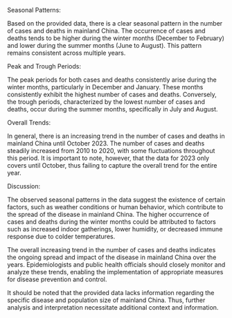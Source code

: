 Seasonal Patterns:

Based on the provided data, there is a clear seasonal pattern in the number of cases and deaths in mainland China. The occurrence of cases and deaths tends to be higher during the winter months (December to February) and lower during the summer months (June to August). This pattern remains consistent across multiple years.

Peak and Trough Periods:

The peak periods for both cases and deaths consistently arise during the winter months, particularly in December and January. These months consistently exhibit the highest number of cases and deaths. Conversely, the trough periods, characterized by the lowest number of cases and deaths, occur during the summer months, specifically in July and August.

Overall Trends:

In general, there is an increasing trend in the number of cases and deaths in mainland China until October 2023. The number of cases and deaths steadily increased from 2010 to 2020, with some fluctuations throughout this period. It is important to note, however, that the data for 2023 only covers until October, thus failing to capture the overall trend for the entire year.

Discussion:

The observed seasonal patterns in the data suggest the existence of certain factors, such as weather conditions or human behavior, which contribute to the spread of the disease in mainland China. The higher occurrence of cases and deaths during the winter months could be attributed to factors such as increased indoor gatherings, lower humidity, or decreased immune response due to colder temperatures.

The overall increasing trend in the number of cases and deaths indicates the ongoing spread and impact of the disease in mainland China over the years. Epidemiologists and public health officials should closely monitor and analyze these trends, enabling the implementation of appropriate measures for disease prevention and control.

It should be noted that the provided data lacks information regarding the specific disease and population size of mainland China. Thus, further analysis and interpretation necessitate additional context and information.